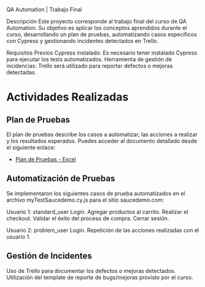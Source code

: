 QA Automation | Trabajo Final

Descripción
Este proyecto corresponde al trabajo final del curso de QA Automation. Su objetivo es aplicar los conceptos aprendidos durante el curso, desarrollando un plan de pruebas, automatizando casos específicos con Cypress y gestionando incidentes detectados en Trello.

Requisitos Previos
Cypress instalado: Es necesario tener instalado Cypress para ejecutar los tests automatizados.
Herramienta de gestión de incidencias: Trello será utilizado para reportar defectos o mejoras detectadas.

# Actividades Realizadas

## Plan de Pruebas  
El plan de pruebas describe los casos a automatizar, las acciones a realizar y los resultados esperados. Puedes acceder al documento detallado desde el siguiente enlace:  
- [Plan de Pruebas - Excel](https://docs.google.com/spreadsheets/d/18J58DFD9bDtqzA9eknBB6JO8qrG_eQl8/edit?usp=sharing&ouid=103850394186257193764&rtpof=true&sd=true)  

## Automatización de Pruebas

Se implementaron los siguientes casos de prueba automatizados en el archivo myTestSaucedemo.cy.js para el sitio saucedemo.com:

Usuario 1: standard_user
Login.
Agregar productos al carrito.
Realizar el checkout.
Validar el éxito del proceso de compra.
Cerrar sesión.

Usuario 2: problem_user
Login.
Repetición de las acciones realizadas con el usuario 1.

## Gestión de Incidentes

Uso de Trello para documentar los defectos o mejoras detectados.
Utilización del template de reporte de bugs/mejoras provisto por el curso.

